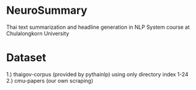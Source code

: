 # NeuroSummary
Thai text summarization and headline generation in NLP System course at Chulalongkorn University 

# Dataset
1.) thaigov-corpus (provided by pythainlp) using only directory index 1-24
2.) cmu-papers (our own scraping)
